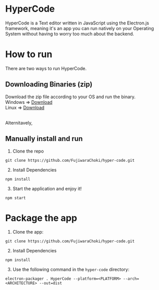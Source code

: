 # HyperCode

HyperCode is a Text editor written in JavaScript using the Electron.js framework,
meaning it's an app you can run natively on your Operating System without having to worry
too much about the backend.

# How to run

There are two ways to run HyperCode.

## Downloading Binaries (zip)

Download the zip file according to your OS and run the binary.<br />
Windows => <a href="https://github.com/FujiwaraChoki/hyper-code/releases/download/v2.0.0.0/HyperCode-win32-x64.zip">Download</a>
<br />
Linux => <a href="https://github.com/FujiwaraChoki/hyper-code/releases/download/v2.0.0.0-linux/HyperCode-linux-x64.zip">Download</a>

<br />
Alternitavely,

## Manually install and run

1. Clone the repo

```
git clone https://github.com/FujiwaraChoki/hyper-code.git
```

2. Install Dependencies

```
npm install
```

3. Start the application and enjoy it!

```
npm start
```

# Package the app

1. Clone the app:

```
git clone https://github.com/FujiwaraChoki/hyper-code.git
```

2. Install Dependencies

```
npm install
```

3. Use the following command in the `hyper-code` directory:

```
electron-packager . HyperCode --platform=<PLATFORM> --arch=<ARCHITECTURE> --out=dist
```
